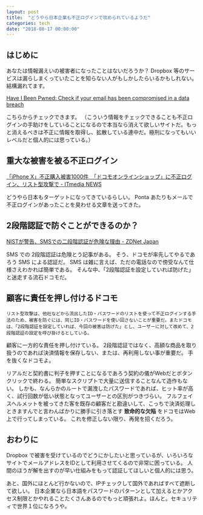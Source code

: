 ```yaml
---
layout: post
title:  "どうやら日本企業も不正ログインで攻められているようだ"
categories: tech
date: "2018-08-17 00:00:00"
---
```


## はじめに

あなたは情報漏えいの被害者になったことはないだろうか？
Dropbox 等のサービスは漏らしまくっていたことを知らない人がもしかしたらいるかもしれない。
結構漏れてます。

[Have I Been Pwned: Check if your email has been compromised in a data breach](https://haveibeenpwned.com/)

こちらからチェックできます。
（こういう情報をチェックできることも不正ログインの手助けをしていることになるので本当なら消えて欲しいサイトだ。もっと消えるべきは不正に情報を取得し、拡散している連中だ。極刑になってもいいレベルだと個人的には思っている。）

## 重大な被害を被る不正ログイン

[「iPhone X」不正購入被害1000件　「ドコモオンラインショップ」に不正ログイン、リスト型攻撃で \- ITmedia NEWS](http://www.itmedia.co.jp/news/articles/1808/13/news084.html)

どうやら日本もターゲットになってきているらしい。
Ponta あたりもメールで不正ログインがあったことを臭わせる文章を送ってきた。

## 2段階認証で防ぐことができるのか？

[NISTが警告、SMSでの二段階認証が危険な理由 \- ZDNet Japan](https://japan.zdnet.com/article/35095393/)

SMS での 2段階認証は危険とう記事がある。
そう、ドコモが率先してやるであろう SMS による認証だ。
SMS は雑に言えば、ただの電話なので傍受なんて仕様さえわかれば簡単である。
そんな中、「2段階認証を設定していれば防げた」と迷走する流石ドコモだ。

## 顧客に責任を押し付けるドコモ

```
リスト型攻撃は、他社などから流出したID・パスワードのリストを使って不正ログインする手法のため、被害を防ぐには、同じID・パスワードを使い回さないことが重要だ。またドコモは、「2段階認証を設定していれば、今回の被害は防げた」とし、ユーザーに対して改めて、2段階認証の設定を呼び掛けるとしている。
```

顧客に一方的な責任を押し付けている。
2段階認証ではなく、高額な商品を取り扱うのであれば決済情報を保存しない、または、再利用しない事が重要だ。
手を抜くなドコモよ。

リアルだと契約書に判子を押すことになるであろう契約の儀がWebだとボタンクリックで終わる。
簡単なスクリプトで大量に送信することなんて造作もない。
しかも、なんらかのルートで漏洩したパスワードであれば、ヒット率が高く、試行回数が低い状態となってユーザーとの区別がつきづらい。
フルフェイスヘルメットを被ってきた客を既存の顧客だと勘違いして、こっちで決済処理しときますんでと言わんばかりに勝手に引き落とす **致命的な欠陥** をドコモはWeb上で行ってしまっている。
これを修正しない限り、再発を招くだろう。

## おわりに

Dropbox で被害を受けているのでどうにかしたいと思っているが、いろいろなサイトでメールアドレスをIDとして利用させてくるので非常に困っている。
人間のほうが解を出すのが早い仕組みをもって認証してほしいと個人的には思う。

あと、国外にほとんど行かないので、IPチェックして国外であればすべて遮断して欲しい。
日本企業なら日本語をパスワードのパターンとして加えるとかアクセス制限とかやれることたくさんあるのでもっと頑張れよ。ほんと。セキュリティで世界１位になろうや。
